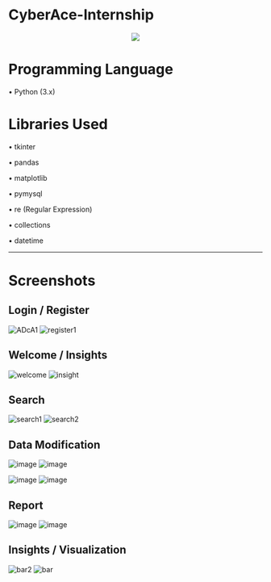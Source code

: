 # CyberAce-Internship
<p align="center">
  <img src="https://user-images.githubusercontent.com/62555809/137273147-6dc858ec-bcb3-417e-94fb-0d74d3e5a2b9.jpg" />
</p>

# Programming Language
•	Python (3.x)

# Libraries Used

•	tkinter

•	pandas

•	matplotlib

•	pymysql

•	re (Regular Expression)

•	collections

•	datetime

-----------------------------------------------------------------------------------------------------------------------------------------------------------------------
# Screenshots
## Login / Register
![ADcA1](https://user-images.githubusercontent.com/62555809/137270639-2f783b81-fbf8-4124-9544-a5ed8a4e254f.png) ![register1](https://user-images.githubusercontent.com/62555809/137270686-57779b9a-603a-497a-93d4-297a0d9d6f13.png)

## Welcome / Insights
![welcome](https://user-images.githubusercontent.com/62555809/137271085-a47389d0-6163-4084-b7be-2ddb1b7ed6a2.png) ![insight](https://user-images.githubusercontent.com/62555809/137271140-16048952-59b5-4b20-acf6-e415d62c30e2.png)

## Search
![search1](https://user-images.githubusercontent.com/62555809/137271625-ca1c6a3a-2c16-4e44-b662-315871509658.png) ![search2](https://user-images.githubusercontent.com/62555809/137271628-e38ff504-e219-4d58-ace2-265d1cf4f83f.png)

## Data Modification
![image](https://user-images.githubusercontent.com/62555809/137271931-d548b055-282c-4af5-8882-1a129e5d6619.png) ![image](https://user-images.githubusercontent.com/62555809/137271967-b6627d8e-5184-41bf-b463-ad07dde5f3bf.png)

![image](https://user-images.githubusercontent.com/62555809/137271999-18b4ab36-82da-4417-80c5-b6157418ae63.png) ![image](https://user-images.githubusercontent.com/62555809/137272008-dedf152e-3166-43ad-a4a2-6c5bb7dd0c49.png)

## Report
![image](https://user-images.githubusercontent.com/62555809/137272194-93f205d3-95fd-4535-96db-dfaff6dbfd18.png) ![image](https://user-images.githubusercontent.com/62555809/137272220-338622a1-5c6e-4413-a0ec-b5a62b57ee9f.png)

## Insights / Visualization
![bar2](https://user-images.githubusercontent.com/62555809/137272812-92d33c0e-001b-443d-b29d-af83d8e32659.png) ![bar](https://user-images.githubusercontent.com/62555809/137272820-346c679c-a3c8-480e-a3c6-cd1e273b42ca.png)
